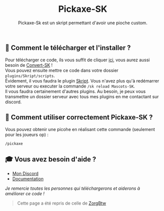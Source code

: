 <h1 align="center">Pickaxe-SK</h1>
<p align="center">Pickaxe-Sk est un skript permettant d'avoir une pioche custom.</p><br />

## 🏹 **Comment le télécharger et l'installer ?**
Pour télécharger ce code, ils vous suffit de cliquer [ici](https://github.com/MaxouLeKangou/Pickaxe-SK/releases/tag/v1.0.0), vous aurez aussi besoin de [Convert-SK](https://github.com/MaxouLeKangou/Convert-SK/releases/tag/v1.0.0) !<br />
Vous pouvez ensuite mettre ce code dans votre dossier `plugins/Skript/scripts`.<br />
Évidement, il vous faudra le plugin [Skript](https://github.com/SkriptLang/Skript/releases). Vous n'avez plus qu'à redémarrer votre serveur ou executer la commande `/sk reload Mascots-SK`.<br />
Il vous faudra certainement d'autres plugins. Au besoin, je peux vous transmettre un dossier serveur avec tous mes plugins en me contactant sur discord.

## 👀 **Comment utiliser correctement Pickaxe-SK ?**
Vous pouvez obtenir une picohe en réalisant cette commande (seulement pour les joueurs op) : <br />
```
/pickaxe
```

## 🎓 **Vous avez besoin d'aide ?**

- [Mon Discord](https://discord.gg/8SfwgQqQxh)
- [Documentation](https://github.com/MaxouLeKangou/Wand-SK/blob/main/documentation.md)

_Je remercie toutes les personnes qui téléchargerons et aiderons à améliorer ce code !_
> Cette page a été repris de celle de [ZorgBtw](https://github.com/ZorgBtw/BungeeSK)
